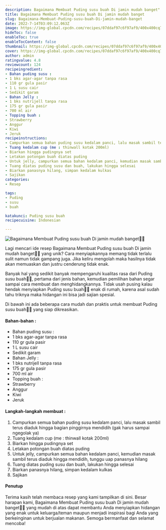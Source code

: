 ```yaml
---
description: Bagaimana Membuat Puding susu buah Di jamin mudah banget"
title: Bagaimana Membuat Puding susu buah Di jamin mudah banget
slug: Bagaimana-Membuat-Puding-susu-buah-Di-jamin-mudah-banget
date: 2022-7-14T03:09:12.063Z
image: https://img-global.cpcdn.com/recipes/07ddaf97c6f97af9/400x400cq70/photo.jpg
hideToc: false
enableToc: true
enableTocContent: false
thumbnail: https://img-global.cpcdn.com/recipes/07ddaf97c6f97af9/400x400cq70/photo.jpg
cover: https://img-global.cpcdn.com/recipes/07ddaf97c6f97af9/400x400cq70/photo.jpg
author: admin
ratingvalue: 4.8
reviewcount: 124
recipeingredient:
- Bahan puding susu :
- 1 bks agar-agar tanpa rasa
- 110 gr gula pasir
- 1 L susu cair
- Sedikit garam
- Bahan Jelly :
- 1 bks nutrijell tanpa rasa
- 175 gr gula pasir
- 700 ml air
- Topping buah :
- Strawberry
- Anggur
- Kiwi
- Jeruk
recipeinstructions:
- Campurkan semua bahan puding susu kedalam panci, lalu masak sambil terus diaduk hingga bagian pinggirnya mendidih (gak harus sampai ngegolak ya)
- Tuang kedalam cup (me : thinwall kotak 200ml)
- Biarkan hingga pudingnya set
- Letakan potongan buah diatas puding
- Untuk jelly, campurkan semua bahan kedalam panci, kemudian masak sambil terus diaduk hingga mendidih, tunggu uap panasnya hilang
- Tuang diatas puding susu dan buah, lakukan hingga selesai
- Biarkan panasnya hilang, simpan kedalam kulkas
- Sajikan
categories:
- Resep

tags:
- Puding
- susu
- buah

katakunci: Puding susu buah
recipecuisine: Indonesian

---
```


![Bagaimana Membuat Puding susu buah Di jamin mudah banget👩‍🍳](https://img-global.cpcdn.com/recipes/07ddaf97c6f97af9/400x400cq70/photo.jpg)

Lagi mencari ide resep Bagaimana Membuat Puding susu buah Di jamin mudah banget👩‍🍳 yang unik? Cara menyiapkannya memang tidak terlalu sulit namun tidak gampang juga. Jika keliru mengolah maka hasilnya tidak akan memuaskan dan justru cenderung tidak enak.

Banyak hal yang sedikit banyak mempengaruhi kualitas rasa dari Puding susu buah👩‍🍳, pertama dari jenis bahan, kemudian pemilihan bahan segar sampai cara membuat dan menghidangkannya. Tidak usah pusing kalau hendak menyiapkan Puding susu buah👩‍🍳 enak di rumah, karena asal sudah tahu triknya maka hidangan ini bisa jadi sajian spesial.

Di bawah ini ada beberapa cara mudah dan praktis untuk membuat Puding susu buah👩‍🍳 yang siap dikreasikan.

<!--inarticleads1-->

#### Bahan-bahan :

- Bahan puding susu :
- 1 bks agar-agar tanpa rasa
- 110 gr gula pasir
- 1 L susu cair
- Sedikit garam
- Bahan Jelly :
- 1 bks nutrijell tanpa rasa
- 175 gr gula pasir
- 700 ml air
- Topping buah :
- Strawberry
- Anggur
- Kiwi
- Jeruk

<!--inarticleads2-->

#### Langkah-langkah membuat :

1. Campurkan semua bahan puding susu kedalam panci, lalu masak sambil terus diaduk hingga bagian pinggirnya mendidih (gak harus sampai ngegolak ya)
1. Tuang kedalam cup (me : thinwall kotak 200ml)
1. Biarkan hingga pudingnya set
1. Letakan potongan buah diatas puding
1. Untuk jelly, campurkan semua bahan kedalam panci, kemudian masak sambil terus diaduk hingga mendidih, tunggu uap panasnya hilang
1. Tuang diatas puding susu dan buah, lakukan hingga selesai
1. Biarkan panasnya hilang, simpan kedalam kulkas
1. Sajikan

#### Penutup

Terima kasih telah membaca resep yang kami tampilkan di sini. Besar harapan kami, Bagaimana Membuat Puding susu buah Di jamin mudah banget👩‍🍳 yang mudah di atas dapat membantu Anda menyiapkan hidangan yang enak untuk keluarga/teman maupun menjadi inspirasi bagi Anda yang berkeinginan untuk berjualan makanan. Semoga bermanfaat dan selamat mencoba!